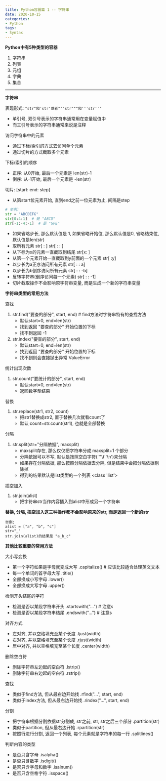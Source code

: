 ```yaml
---
title: Python容器篇 1 -- 字符串
date: 2020-10-15
categories:
- Python
tags:
- Syntax
---
```


**Python中有5种类型的容器**
1. 字符串
2. 列表
3. 元组
4. 字典
5. 集合

----

**字符串**

表现形式: `"str"和'str'或者"""str"""和'''str'''`
* 单引号, 双引号表示的字符串通常用在变量赋值中
* 而三引号表示的字符串通常来说是注释

访问字符串中的元素
* 通过下标/索引的方式去访问单个元素
* 通过切片的方式截取多个元素

下标/索引的顺序
* 正序: 从0开始, 最后一个元素是 len(str)-1
* 倒序: 从-1开始, 最后一个元素是 -len(str)

切片: [start\: end\: step]
*  从第start位元素开始, 直到end之前一位元素为止, 间隔是step
```python
# 举例: 
str = "ABCDEFG"
str[0:4:1]  # 是 "ABCD"
str[-1:-4:-1]  # 是 "GFE"
```
* 如果省略步长, 那么默认值是 1, 如果省略开始位, 那么默认值是0, 省略结束位, 默认值是len(str)
* 取所有元素 str[ : ] str[ : : ]
* 从下标为x的元素一直截取到结尾 str[x: ]
* 从第一个元素开始一直截取到y前面的一个元素 str[ :y]
* 以步长为a正序访问所有元素 str[ : : a]
* 以步长为b倒序访问所有元素 str[ : : -b]
* 反转字符串(倒序访问每一个元素) str[ : : -1]
* 切片截取操作不会影响原字符串变量, 而是生成一个新的字符串变量

**字符串类型的常用方法**

查找
1. str.find("要查的部分", start, end)  # find方法时字符串特有的查找方法
      * 默认start=0, end=len(str)
      * 找到返回 "要查的部分" 开始位置的下标
      * 找不到返回 -1
2. str.index("要查的部分", start, end)
      * 默认start=0, end=len(str)
      * 找到返回 "要查的部分" 开始位置的下标
      * 找不到则会直接抛出异常 ValueError

统计出现次数
1. str.count("要统计的部分", start, end)
      * 默认start=0, end=len(str)
      * 返回数字型结果

替换
1. str.replace(str1, str2, count)
      * 把str1替换成str2, 置于替换几次就看count了
      * 默认 count=str.count(str1), 也就是全部替换

分隔
1. str.split(str="分隔依据", maxsplit)
      * maxsplit存在, 那么仅仅把字符串分成 maxsplit+1 个部分
      * 分隔依据可以不写, 默认是按照空白字符('''\t''\n')来分隔
      * 如果存在分隔依据, 那么按照分隔依据去分隔, 但是结果中会把分隔依据剔除掉
      * 得到的结果默认是list类型的一个列表 <class 'list'>

插空加入
1. str.join(alist)
      * 把字符串str当作内容插入到alist中形成另一个字符串

**替换, 分隔, 插空加入这三种操作都不会影响原来的str, 而是返回一个新的str**
```
举例: 
alist = ["a", "b", "c"] 
str="_"
str.join(alist)的结果是 "a_b_c"
```

**其他比较重要的常用方法**  

大小写变换
* 第一个字符如果是字母就变成大写 .capitalize()   # 应该比较适合处理英文文本
* 每一个单词的首字母大写 .title()
* 全部换成小写字母 .lower()
* 全部换成大写字母 .upper()

检测开头结尾的字符
* 检测是否以某段字符串开头 .startswith("...")  # 注意s
* 检测是否以某段字符串结尾 .endswith("...")  # 注意s

对齐方式
* 左对齐, 并以空格填充至某个长度 .ljust(width)
* 右对齐, 并以空格填充至某个长度 .rjust(width)
* 居中对齐, 并以空格填充至某个长度 .center(width)

删除空白符
* 删除字符串左边起的空白符 .lstrip()
* 删除字符串右边起的空白符 .rstrip()

查找
* 类似于find方法, 但从最右边开始找 .rfind("...", start, end) 
* 类似于index方法, 但从最右边开始找 .rindex("...", start, end)

分割
* 把字符串根据分割依据str分割成, str之前, str, str之后三个部分 .partition(str)
* 类似于partition, 但从最右边开始 .rpartition(str)
* 按照行进行分割, 返回一个列表, 每个元素就是字符串的每一行 .splitlines()

判断内容的类型
* 是否只含字母 .isalpha()
* 是否只含数字 .isdigit()
* 是否只含字母和数字 .isalnum()
* 是否只含空格字符 .isspace()